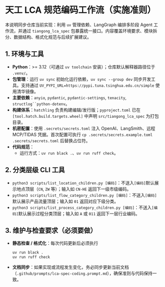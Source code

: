 # 天工 LCA 规范编码工作流（实施准则）

本说明同步仓库当前实现：利用 `uv` 管理依赖、LangGraph 编排多阶段 Agent 工作流，并通过 `tiangong_lca_spec` 包暴露统一接口。内容覆盖环境要求、模块拆分、数据结构、格式化规范与后续扩展建议。

## 1. 环境与工具
- **Python**：>= 3.12（可通过 `uv toolchain` 安装）；仓库默认解释器路径位于 `.venv/`。
- **包管理**：运行 `uv sync` 初始化运行依赖，`uv sync --group dev` 同步开发工具。支持通过 `UV_PYPI_URL=https://pypi.tuna.tsinghua.edu.cn/simple` 使用清华镜像。
- **主要依赖**：`anyio`, `pydantic`, `pydantic-settings`, `tenacity`, `structlog``python-dotenv`。
- **构建体系**：`hatchling` 负责构建编辑/发行版；`pyproject.toml` 已在 `[tool.hatch.build.targets.wheel]` 中声明 `src/tiangong_lca_spec` 为打包目录。
- **机密配置**：使用 `.secrets/secrets.toml` 注入 OpenAI、LangSmith、远程 MCP/TIDAS 凭据。首次配置可执行 `cp .secrets/secrets.example.toml .secrets/secrets.toml` 后替换占位符。
- **代码规范**：
  - 运行方式：`uv run black .`、`uv run ruff check`。

## 2. 分类层级 CLI 工具
- `python3 scripts/list_location_children.py [编码]`：不送入`[编码]`默认展示地点顶层（`CN`, `ZW` 等）；输入如 `CN-HE` 返回下一级市级编码。
- `python3 scripts/list_flow_category_children.py [编码]`：不送入`[编码]`默认展示产品流量顶层；输入如 `01` 返回对应下级分类。
- `python3 scripts/list_process_category_children.py [编码]`：不送入`[编码]`默认展示过程分类顶层；输入如 `A` 或 `011` 返回下一层行业编码。

## 3. 维护与检查要求（必须要做）
- **静态检查 / 格式化**：每次代码更新后必须执行
  ```bash
  uv run black .
  uv run ruff check
  ```

- **文档同步**：如果实现或流程发生变化，务必同步更新当前文档（`.github/prompts/lca-spec-coding.prompt.md`），确保准则与代码保持一致。
